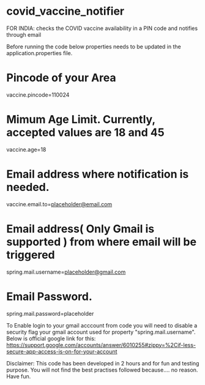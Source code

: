 # covid_vaccine_notifier
FOR INDIA: checks the COVID vaccine availability in a PIN code and notifies through email

Before running the code below properties needs to be updated in the application.properties file. 

# Pincode of your Area
vaccine.pincode=110024
# Mimum Age Limit. Currently, accepted values are 18 and 45
vaccine.age=18
# Email address where notification is needed. 
vaccine.email.to=placeholder@email.com
# Email address( Only Gmail is supported ) from where email will be triggered 
spring.mail.username=placeholder@gmail.com
# Email Password.
spring.mail.password=placeholder

To Enable login to your gmail acccount from code you will need to disable a security flag your gmail account used for property "spring.mail.username".
Below is official google link for this:
https://support.google.com/accounts/answer/6010255#zippy=%2Cif-less-secure-app-access-is-on-for-your-account



Disclaimer: This code has been developed in 2 hours and for fun and testing purpose. You will not find the best practises followed because.... no reason. Have fun. 

 
